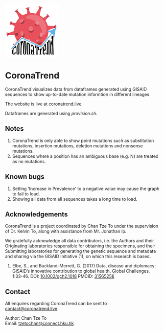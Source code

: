 [<img src="assets/images/CoronaTrend Logo.png" width="175" height="175">](https://coronatrend.live)

# CoronaTrend #

CoronaTrend visualizes data from dataframes generated using GISAID sequences to show up-to-date mutation informtion in different lineages

The website is live at [coronatrend.live](https://coronatrend.live)

Dataframes are generated using _provision.sh_.

## Notes ##
1. CoronaTrend is only able to show point mutations such as substitution mutations, insertion mutations, deletion mutations and nonsense mutations.
2. Sequences where a position has an ambiguous base (e.g. N) are treated as no mutations.

## Known bugs ##

1. Setting 'Increase in Prevalence' to a negative value may cause the graph to fail to load.
2. Showing all data from all sequences takes a long time to load.
   
## Acknowledgements ##

CoronaTrend is a project coordinated by Chan Tze To under the supervision of Dr. Kelvin To, along with assistance from Mr. Jonathan Ip.

We gratefully acknowledge all data contributors, i.e. the Authors and their Originating laboratories responsible for obtaining the specimens, and their Submitting laboratories for generating the genetic sequence and metadata and sharing via the GISAID Initiative (1), on which this research is based.

1) Elbe, S., and Buckland-Merrett, G. (2017) Data, disease and diplomacy: GISAID’s innovative contribution to global health. Global Challenges, 1:33-46. DOI: [10.1002/gch2.1018](https://dx.doi.org/10.1002/gch2.1018) PMCID: [31565258](https://www.ncbi.nlm.nih.gov/pmc/articles/PMC6607375/)

## Contact ##
All enquires regarding CoronaTrend can be sent to contact@coronatrend.live.

Author: Chan Tze To\
Email: tzetochan@connect.hku.hk 


